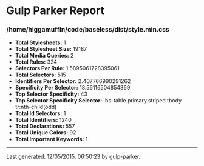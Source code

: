# Gulp Parker Report


### /home/higgamuffin/code/baseless/dist/style.min.css

- **Total Stylesheets:** 1
- **Total Stylesheet Size:** 19187
- **Total Media Queries:** 2
- **Total Rules:** 324
- **Selectors Per Rule:** 1.5895061728395061
- **Total Selectors:** 515
- **Identifiers Per Selector:** 2.407766990291262
- **Specificity Per Selector:** 18.56116504854369
- **Top Selector Specificity:** 43
- **Top Selector Specificity Selector:** .bs-table.primary.striped tbody tr:nth-child(odd)
- **Total Id Selectors:** 1
- **Total Identifiers:** 1240
- **Total Declarations:** 557
- **Total Unique Colors:** 92
- **Total Important Keywords:** 1

* * *

Last generated: 12/05/2015, 06:50:23 by [gulp-parker](https://github.com/PavelDemyanenko/gulp-parker).
